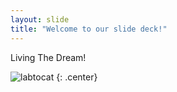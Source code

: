 ```yaml
---
layout: slide
title: "Welcome to our slide deck!"
---
```


Living The Dream!

![labtocat](https://octodex.github.com/images/labtocat.png)
{: .center}
